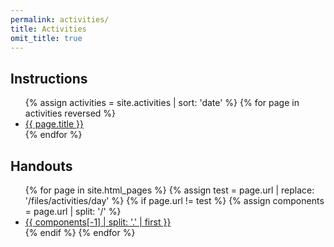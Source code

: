 ```yaml
---
permalink: activities/
title: Activities
omit_title: true
---
```


## Instructions

<ul>
{% assign activities = site.activities | sort: 'date' %}
{% for page in activities reversed %}
<li><a href="{{ page.url }}">{{ page.title }}</a></li>
{% endfor %}
</ul>

## Handouts

<ul>
{% for page in site.html_pages %}
  {% assign test = page.url | replace: '/files/activities/day' %}
  {% if page.url != test %}
  {% assign components = page.url | split: '/' %}
  <li><a href="{{ page.url }}">{{ components[-1] | split: '.' | first }}</a></li>
  {% endif %}
{% endfor %}
</ul>
